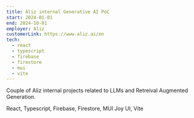 ```yaml
---
title: Aliz internal Generative AI PoC
start: 2024-01-01
end: 2024-10-01
employer: Aliz
customerLink: https://www.aliz.ai/en
tech:
  - react
  - typescript
  - firebase
  - firestore
  - mui
  - vite
---
```


Couple of Aliz internal projects related to LLMs and Retreival Augmented Generation.

React, Typescript, Firebase, Firestore, MUI Joy UI, Vite
